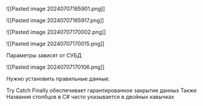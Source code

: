 

![[Pasted image 20240707165901.png]]




![[Pasted image 20240707165917.png]]



![[Pasted image 20240707170002.png]]




![[Pasted image 20240707170015.png]]



Параметры зависят от СУБД



![[Pasted image 20240707170106.png]]

Нужно установить правильные данные.

Try Catch Finally обеспечивает гарантированное закрытие данных
Также Названия столбцов в С# часто указывается в двойных кавычках
